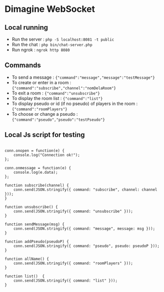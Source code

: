 # Dimagine WebSocket

## Local running

- Run the server : `php -S localhost:8081 -t public`
- Run the chat : `php bin/chat-server.php`
- Run ngrok : `ngrok http 8080`

## Commands 

- To send a message : `{"command":"message","message":"testMessage"}`  
- To create or enter in a room : `{"command":"subscribe","channel":"nomDelaRoom"}`  
- To exit a room : `{"command":"unsubscribe"}`  
- To display the room list : `{"command":"list"}`
- To display pseudo or id (if no pseudo) of players in the room : `{"command":"roomPlayers"}`
- To choose or change a pseudo : `{"command":"pseudo","pseudo":"testPseudo"}`

## Local Js script for testing 

``` var conn = new WebSocket('ws://1cb93a5e.ngrok.io/:8080');

conn.onopen = function(e) {
    console.log("Connection ok!");
};

conn.onmessage = function(e) {
    console.log(e.data);
};

function subscribe(channel) {
    conn.send(JSON.stringify({ command: "subscribe", channel: channel }));
}

function unsubscribe() {
    conn.send(JSON.stringify({ command: "unsubscribe" }));
}

function sendMessage(msg) {
    conn.send(JSON.stringify({ command: "message", message: msg }));
}

function addPseudo(pseudoP) {
    conn.send(JSON.stringify({ command: "pseudo", pseudo: pseudoP }));
}

function allName() {
    conn.send(JSON.stringify({ command: "roomPlayers" }));
}

function list()  {
    conn.send(JSON.stringify({ command: "list" }));
} 

```

